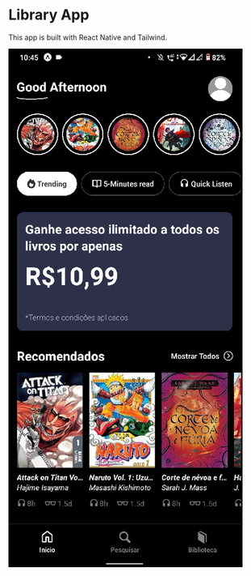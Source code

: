# Library App

This app is built with React Native and Tailwind.

![Screenshot](.github/screenshot.png)
